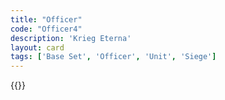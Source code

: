 ```yaml
---
title: "Officer"
code: "Officer4"
description: 'Krieg Eterna'
layout: card
tags: ['Base Set', 'Officer', 'Unit', 'Siege']
---
```

{{<card-detail-page code="Officer4" artwork="A Mounted Officer by Édouard Detaille (1877)" />}}